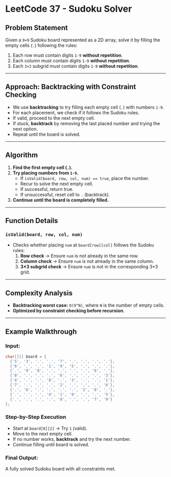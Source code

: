 # LeetCode 37 - Sudoku Solver

## **Problem Statement**
Given a `9×9` Sudoku board represented as a 2D array, solve it by filling the empty cells (`.`) following the rules:
1. Each row must contain digits `1-9` **without repetition**.
2. Each column must contain digits `1-9` **without repetition**.
3. Each `3×3` subgrid must contain digits `1-9` **without repetition**.

---

## **Approach: Backtracking with Constraint Checking**
- We use **backtracking** to try filling each empty cell (`.`) with numbers `1-9`.
- For each placement, we check if it follows the Sudoku rules.
- If valid, proceed to the next empty cell.
- If stuck, **backtrack** by removing the last placed number and trying the next option.
- Repeat until the board is solved.

---

## **Algorithm**
1. **Find the first empty cell (`.`).**
2. **Try placing numbers from `1-9`.**
   - If `isValid(board, row, col, num) == true`, place the number.
   - Recur to solve the next empty cell.
   - If successful, return true.
   - If unsuccessful, reset cell to `.` (backtrack).
3. **Continue until the board is completely filled.**

---

## **Function Details**
### **`isValid(board, row, col, num)`**
- Checks whether placing `num` at `board[row][col]` follows the Sudoku rules:
  1. **Row check** → Ensure `num` is not already in the same row.
  2. **Column check** → Ensure `num` is not already in the same column.
  3. **3×3 subgrid check** → Ensure `num` is not in the corresponding 3×3 grid.

---

## **Complexity Analysis**
- **Backtracking worst case:** `O(9^N)`, where `N` is the number of empty cells.
- **Optimized by constraint checking before recursion.**

---

## **Example Walkthrough**
### **Input:**
```java
char[][] board = {
  {'5', '3', '.', '.', '7', '.', '.', '.', '.'},
  {'6', '.', '.', '1', '9', '5', '.', '.', '.'},
  {'.', '9', '8', '.', '.', '.', '.', '6', '.'},
  {'8', '.', '.', '.', '6', '.', '.', '.', '3'},
  {'4', '.', '.', '8', '.', '3', '.', '.', '1'},
  {'7', '.', '.', '.', '2', '.', '.', '.', '6'},
  {'.', '6', '.', '.', '.', '.', '2', '8', '.'},
  {'.', '.', '.', '4', '1', '9', '.', '.', '5'},
  {'.', '.', '.', '.', '8', '.', '.', '7', '9'}
};
```
### **Step-by-Step Execution**
- Start at `board[0][2]` → Try `1` (valid).
- Move to the next empty cell.
- If no number works, **backtrack** and try the next number.
- Continue filling until board is solved.

### **Final Output:**
A fully solved Sudoku board with all constraints met.

